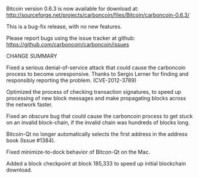 Bitcoin version 0.6.3 is now available for download at:
  http://sourceforge.net/projects/carboncoin/files/Bitcoin/carboncoin-0.6.3/

This is a bug-fix release, with no new features.

Please report bugs using the issue tracker at github:
  https://github.com/carboncoin/carboncoin/issues

CHANGE SUMMARY

Fixed a serious denial-of-service attack that could cause the
carboncoin process to become unresponsive. Thanks to Sergio Lerner
for finding and responsibly reporting the problem. (CVE-2012-3789)

Optimized the process of checking transaction signatures, to
speed up processing of new block messages and make propagating
blocks across the network faster.

Fixed an obscure bug that could cause the carboncoin process to get
stuck on an invalid block-chain, if the invalid chain was
hundreds of blocks long.

Bitcoin-Qt no longer automatically selects the first address
in the address book (Issue #1384).

Fixed minimize-to-dock behavior of Bitcon-Qt on the Mac.

Added a block checkpoint at block 185,333 to speed up initial
blockchain download.
